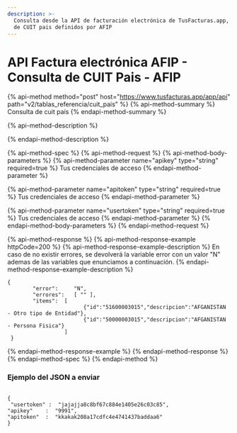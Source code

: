 ```yaml
---
description: >-
  Consulta desde la API de facturación electrónica de TusFacturas.app, la lista
  de CUIT pais definidos por AFIP
---
```


# API Factura electrónica AFIP  - Consulta de CUIT Pais - AFIP

{% api-method method="post" host="https://www.tusfacturas.app/app/api" path="v2/tablas\_referencia/cuit\_pais" %}
{% api-method-summary %}
Consulta de cuit país
{% endapi-method-summary %}

{% api-method-description %}

{% endapi-method-description %}

{% api-method-spec %}
{% api-method-request %}
{% api-method-body-parameters %}
{% api-method-parameter name="apikey" type="string" required=true %}
Tus credenciales de acceso
{% endapi-method-parameter %}

{% api-method-parameter name="apitoken" type="string" required=true %}
Tus credenciales de acceso
{% endapi-method-parameter %}

{% api-method-parameter name="usertoken" type="string" required=true %}
Tus credenciales de acceso
{% endapi-method-parameter %}
{% endapi-method-body-parameters %}
{% endapi-method-request %}

{% api-method-response %}
{% api-method-response-example httpCode=200 %}
{% api-method-response-example-description %}
En caso de no existir errores, se devolverá la variable error con un valor "N" ademas de las variables que enunciamos a continuación.
{% endapi-method-response-example-description %}

```
{
        "error":     "N",
        "errores":   [ "" ],
        "items":  [
                        {"id":"51600003015","descripcion":"AFGANISTAN - Otro tipo de Entidad"},
                        {"id":"50000003015","descripcion":"AFGANISTAN - Persona Fisica"}
                  ] 
 }
```
{% endapi-method-response-example %}
{% endapi-method-response %}
{% endapi-method-spec %}
{% endapi-method %}

### Ejemplo del JSON a enviar

```text

{ 
 "usertoken" :  "jajajja8c8bf67c884e1405e26c03c85",
"apikey"    :  "9991",
"apitoken"  :  "kkakak208a17cdfc4e4741437baddaa6" 
}
```

